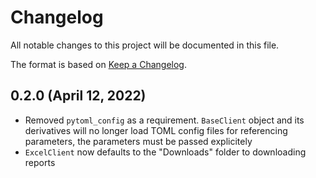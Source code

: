 # Changelog

All notable changes to this project will be documented in this file.

The format is based on [Keep a Changelog](https://keepachangelog.com/en/1.0.0/).

## 0.2.0 (April 12, 2022)
* Removed `pytoml_config` as a requirement. `BaseClient` object and its derivatives will no longer load TOML config files for referencing parameters, the parameters must be passed explicitely
* `ExcelClient` now defaults to the "Downloads" folder to downloading reports